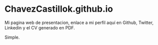 # ChavezCastillok.github.io

Mi pagina web de presentacion, enlace a mi perfil aquí en Github, Twitter, Linkedin y el CV generado en PDF.

Simple.
